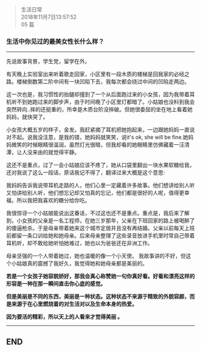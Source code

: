 > 生活日常  
> 2018年11月7日13:57:52       
> 05 篇  

### 生活中你见过的最美女性长什么样？


----------


先说故事背景，学生党，留学在外。
 
有天晚上实验室出来听着歌走回家，小区里有一段木质的楼梯是回我家的必经之路。楼梯倒数第二阶中间有一块凹陷下去，我每次都会绕过中间的凹陷走两边。
 
这一次也是，我习惯性的抬腿却撞到了一个从后面跑过来的小女孩，因为我带着耳机听不到她跑过来的脚步声，由于时间晚了小区里灯都暗了。小姑娘也没料到我会突然转向..摔的还挺重的，所幸是木质台阶没摔破。但她很委屈的坐在地上看着她妈妈，就快哭了。
 
小女孩大概五岁的样子，金发。我赶紧摘了耳机把她抱起来，一边跟她妈妈一直说对不起。说我没注意，是我的错，她妈妈就笑笑，说it's ok, she will be fine.她妈妈微笑的时候眼睛很温润，虽然灯光很暗，但我却看的她眼睛里仿佛藏着一汪清潭，让人没来由的就觉得平静。
 
这还不是重点，过了一会小姑娘应该不疼了，她从口袋里翻出一块水果软糖给我，还对我说了这么一段话，原话我记不得了，翻译过来大概是这个意思:
 
我妈妈告诉我说带耳机走路的人，他们心里一定藏着许多故事。他们想讲给别人听又怕讲给别人听，他们想忘记却又怕真的忘记，他们都是很好的人呢，值得更幸福，所以我把我喜欢的糖分给你吃。
 
我很惊讶一个小姑娘能说出这番话，不过这也还不是重点。重点是，我后来了解到，小女孩的父亲是一名工程师，在她三岁那年，父亲在下班回家的路上被喝醉了的傻逼枪杀。于是母亲带着她来这个城市定居并且没有再结婚。父亲以前每天上班前都留一条口训给她和她母亲。后来母亲整理了这些录音放进手机里时常自己带着耳机听，却不敢给她听怕她难过，她也以为爸爸还在非洲工作。
 
母亲坚强的一个人带着她过，她也温暖的像一个小天使。
我故事讲的不好，但这个小姑娘真的震撼了我好久，我觉得她和她母亲都是美丽的。

<b>若是一个女孩子她容貌娇好，那我会真心称赞她一句你真好看。好看和漂亮这样的形容是一种在那一瞬间直击你心底的感觉。
 
但是美丽是不同的东西，美丽是一种状态。这种状态不来源于精致的外貌容颜，而是来源于在心里燃烧着的对生活对以及生命本身的热爱。
 
因为要活的精彩，所以天上的人看来才觉得美丽 。 </b>


----------
## END

